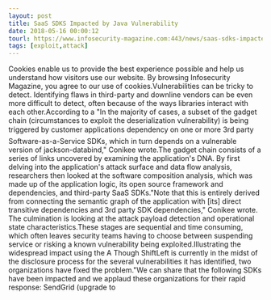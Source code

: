 ```yaml
---
layout: post
title: SaaS SDKS Impacted by Java Vulnerability
date: 2018-05-16 00:00:12
tourl: https://www.infosecurity-magazine.com:443/news/saas-sdks-impacted-by-java/
tags: [exploit,attack]
---
```

Cookies enable us to provide the best experience possible and help us understand how visitors use our website. By browsing Infosecurity Magazine, you agree to our use of cookies.Vulnerabilities can be tricky to detect. Identifying flaws in third-party and downline vendors can be even more difficult to detect, often because of the ways libraries interact with each other.According to a "In the majority of cases, a subset of the gadget chain (circumstances to exploit the deserialization vulnerability) is being triggered by customer applications dependency on one or more 3rd party Software-as-a-Service SDKs, which in turn depends on a vulnerable version of jackson-databind," Conikee wrote.The gadget chain consists of a series of links uncovered by examining the application's DNA. By first delving into the application's attack surface and data flow analysis, researchers then looked at the software composition analysis, which was made up of the application logic, its open source framework and dependencies, and third-party SaaS SDKs."Note that this is entirely derived from connecting the semantic graph of the application with [its] direct transitive dependencies and 3rd party SDK dependencies," Conikee wrote. The culmination is looking at the attack payload detection and operational state characteristics.These stages are sequential and time consuming, which often leaves security teams having to choose between suspending service or risking a known vulnerability being exploited.Illustrating the widespread impact using the A Though ShiftLeft is currently in the midst of the disclosure process for the several vulnerabilities it has identified, two organizations have fixed the problem."We can share that the following SDKs have been impacted and we applaud these organizations for their rapid response: SendGrid (upgrade to 
